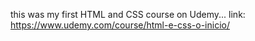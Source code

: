 this was my first HTML and CSS course on Udemy...
link: https://www.udemy.com/course/html-e-css-o-inicio/
